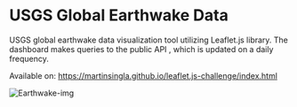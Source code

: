 # USGS Global Earthwake Data
USGS global earthwake data visualization tool utilizing Leaflet.js library. The dashboard makes queries to the public API , which is updated on a daily frequency.

Available on: https://martinsingla.github.io/leaflet.js-challenge/index.html

![Earthwake-img](https://github.com/martinsingla/leaflet.js-challenge/blob/main/img.png)
